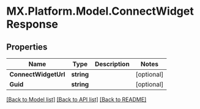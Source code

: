 # MX.Platform.Model.ConnectWidgetResponse

## Properties

Name | Type | Description | Notes
------------ | ------------- | ------------- | -------------
**ConnectWidgetUrl** | **string** |  | [optional] 
**Guid** | **string** |  | [optional] 

[[Back to Model list]](../README.md#documentation-for-models) [[Back to API list]](../README.md#documentation-for-api-endpoints) [[Back to README]](../README.md)

